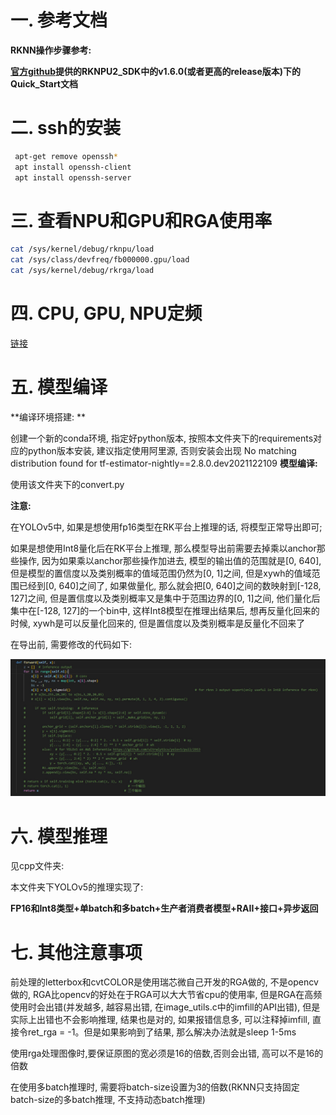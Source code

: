 # 一. 参考文档

**RKNN操作步骤参考:**

**[官方github](https://github.com/rockchip-linux/rknn-toolkit2)提供的RKNPU2_SDK中的v1.6.0(或者更高的release版本)下的Quick_Start文档**

# 二. ssh的安装

```bash
 apt-get remove openssh*
 apt install openssh-client
 apt install openssh-server
```

# 三. 查看NPU和GPU和RGA使用率

```bash
cat /sys/kernel/debug/rknpu/load
cat /sys/class/devfreq/fb000000.gpu/load
cat /sys/kernel/debug/rkrga/load
```

# 四. CPU, GPU, NPU定频

[链接](https://zhuanlan.zhihu.com/p/678024036?utm_campaign=shareopn&utm_medium=social&utm_psn=1753489687187283969&utm_source=wechat_session)

# 五. 模型编译

**编译环境搭建: **

创建一个新的conda环境, 指定好python版本, 按照本文件夹下的requirements对应的python版本安装, 建议指定使用阿里源, 否则安装会出现 No matching distribution found for tf-estimator-nightly==2.8.0.dev2021122109
**模型编译:**

使用该文件夹下的convert.py

**注意:**

在YOLOv5中, 如果是想使用fp16类型在RK平台上推理的话, 将模型正常导出即可;

如果是想使用Int8量化后在RK平台上推理, 那么模型导出前需要去掉乘以anchor那些操作, 因为如果乘以anchor那些操作加进去, 模型的输出值的范围就是[0, 640], 但是模型的置信度以及类别概率的值域范围仍然为[0, 1]之间, 但是xywh的值域范围已经到[0, 640]之间了, 如果做量化, 那么就会把[0, 640]之间的数映射到[-128, 127]之间, 但是置信度以及类别概率又是集中于范围边界的[0, 1]之间, 他们量化后集中在[-128, 127]的一个bin中, 这样Int8模型在推理出结果后, 想再反量化回来的时候, xywh是可以反量化回来的, 但是置信度以及类别概率是反量化不回来了

在导出前, 需要修改的代码如下:

![](assets/export.jpg)

# 六. 模型推理

见cpp文件夹: 

本文件夹下YOLOv5的推理实现了: 

**FP16和Int8类型+单batch和多batch+生产者消费者模型+RAII+接口+异步返回**

# 七. 其他注意事项

前处理的letterbox和cvtCOLOR是使用瑞芯微自己开发的RGA做的, 不是opencv做的, RGA比opencv的好处在于RGA可以大大节省cpu的使用率, 但是RGA在高频使用时会出错(并发越多, 越容易出错, 在image_utils.c中的imfill的API出错), 但是实际上出错也不会影响推理, 结果也是对的, 如果报错信息多, 可以注释掉imfill, 直接令ret_rga = -1。但是如果影响到了结果, 那么解决办法就是sleep 1-5ms

使用rga处理图像时,要保证原图的宽必须是16的倍数,否则会出错, 高可以不是16的倍数

在使用多batch推理时, 需要将batch-size设置为3的倍数(RKNN只支持固定batch-size的多batch推理, 不支持动态batch推理)